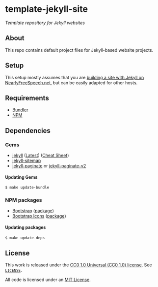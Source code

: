 # template-jekyll-site

*Template repository for Jekyll websites*

## About

This repo contains default project files for Jekyll-based website projects.

## Setup

This setup mostly assumes that you are [building a site with Jekyll on NearlyFreeSpeech.net](https://www.jessesquires.com/blog/2017/09/10/building-a-site-with-jekyll-on-nfsn/), but can be easily adapted for other hosts.

## Requirements

- [Bundler](https://bundler.io)
- [NPM](https://www.npmjs.com)

## Dependencies

### Gems

- [jekyll](https://jekyllrb.com) ([Latest](https://github.com/jekyll/jekyll/releases/latest)) ([Cheat Sheet](https://learn.cloudcannon.com/jekyll-cheat-sheet/))
- [jekyll-sitemap](https://github.com/jekyll/jekyll-sitemap)
- [jekyll-paginate](https://github.com/jekyll/jekyll-paginate) or [jekyll-paginate-v2](https://github.com/sverrirs/jekyll-paginate-v2)

#### Updating Gems

```bash
$ make update-bundle
```

### NPM packages

- [Bootstrap](https://getbootstrap.com) ([package](https://www.npmjs.com/package/bootstrap))
- [Bootstrap Icons](https://icons.getbootstrap.com) ([package](https://www.npmjs.com/package/bootstrap-icons))

#### Updating packages

```bash
$ make update-deps
```

## License

This work is released under the [CC0 1.0 Universal (CC0 1.0) license](https://creativecommons.org/publicdomain/zero/1.0/). See [`LICENSE`](https://github.com/techworkersco/techworkersco.github.io/blob/master/LICENSE).

All code is licensed under an [MIT License](https://opensource.org/licenses/MIT).
